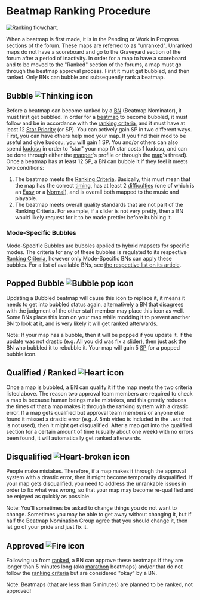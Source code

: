 # Beatmap Ranking Procedure

![Ranking flowchart.](Ranking_procedure.png "Ranking flowchart.")

When a beatmap is first made, it is in the Pending or Work in Progress sections of the forum. These maps are referred to as "unranked". Unranked maps do not have a scoreboard and go to the Graveyard section of the forum after a period of inactivity. In order for a map to have a scoreboard and to be moved to the "Ranked" section of the forums, a map must go through the beatmap approval process. First it must get bubbled, and then ranked. Only BNs can bubble and subsequently rank a beatmap.

## Bubble ![Thinking icon](/wiki/shared/icon/bubble.gif "Thinking icon")

Before a beatmap can become ranked by a [BN](/wiki/People/Beatmap_Nomination_Group) (Beatmap Nominator), it must first get bubbled. In order for a [beatmap](/wiki/Beatmaps) to become bubbled, it must follow and be in accordance with the [ranking criteria](/wiki/Ranking_Criteria), and it must have at least 12 [Star Priority](/wiki/Glossary/#star-priority) (or SP). You can actively gain SP in two different ways. First, you can have others help mod your map. If you find their mod to be useful and give kudosu, you will gain 1 SP. You and/or others can also spend [kudosu](/wiki/Glossary/#kudosu) in order to "star" your map (A star costs 1 kudosu, and can be done through either the [mapper](/wiki/Glossary/#beatmapper)'s profile or through the [map](/wiki/Beatmaps)'s thread). Once a beatmap has at least 12 SP, a BN can bubble it if they feel it meets two conditions:

1. The beatmap meets the [Ranking Criteria](/wiki/Ranking_Criteria). Basically, this must mean that the map has the correct [timing](/wiki/Beatmap_Editor/Timing), has at least 2 [difficulties](/wiki/Difficulties) (one of which is an [Easy](/wiki/Difficulties/osu!/Easy) or a [Normal](/wiki/Difficulties/osu!/Normal)), and is overall both mapped to the music and playable.
2. The beatmap meets overall quality standards that are not part of the Ranking Criteria. For example, if a slider is not very pretty, then a BN would likely request for it to be made prettier before bubbling it.

### Mode-Specific Bubbles

Mode-Specific Bubbles are bubbles applied to hybrid mapsets for specific modes. The criteria for any of these bubbles is regulated to its respective [Ranking Criteria](/wiki/Ranking_Criteria), however only Mode-Specific BNs can apply these bubbles. For a list of available BNs, see [the respective list on its article](/wiki/People/Beatmap_Nomination_Group).

## Popped Bubble ![Bubble pop icon](/wiki/shared/icon/bubble-pop.gif "Bubble pop icon")

Updating a Bubbled beatmap will cause this icon to replace it, it means it needs to get into bubbled status again, alternatively a BN that disagrees with the judgment of the other staff member may place this icon as well. Some BNs place this icon on your map while modding it to prevent another BN to look at it, and is very likely it will get ranked afterwards.

Note: If your map has a bubble, then it will be popped if you update it. If the update was not drastic (e.g. All you did was fix a [slider](/wiki/Hit_Objects#sliders)), then just ask the BN who bubbled it to rebubble it. Your map will gain 5 [SP](/wiki/Glossary/#star-priority) for a popped bubble icon.

## Qualified / Ranked ![Heart icon](/wiki/shared/icon/heart.gif "Heart icon")

Once a map is bubbled, a BN can qualify it if the map meets the two criteria listed above. The reason two approval team members are required to check a map is because human beings make mistakes, and this greatly reduces the times of that a map makes it through the ranking system with a drastic error. If a map gets qualified but approval team members or anyone else found it missed a drastic error (e.g. A 5mb video is included in the `.osz` that is not used), then it might get disqualified. After a map got into the qualified section for a certain amount of time (usually about one week) with no errors been found, it will automatically get ranked afterwards.

## Disqualified ![Heart-broken icon](/wiki/shared/icon/broken-heart.gif "Heart-broken icon")

People make mistakes. Therefore, if a map makes it through the approval system with a drastic error, then it might become temporarily disqualified. If your map gets disqualified, you need to address the unrankable issues in order to fix what was wrong, so that your map may become re-qualified and be enjoyed as quickly as possible.

Note: You'll sometimes be asked to change things you do not want to change. Sometimes you may be able to get away without changing it, but if half the Beatmap Nomination Group agree that you should change it, then let go of your pride and just fix it.

## Approved ![Fire icon](/wiki/shared/icon/flame.gif "Fire icon")

Following up from [ranked](#qualified---ranked), a BN can approve these beatmaps if they are longer than 5 minutes long (aka [marathon](/wiki/Glossary/#marathon) beatmaps) and/or that do not follow the [ranking criteria](/wiki/Ranking_Criteria) but are considered "okay" by a BN.

Note: Beatmaps (that are less than 5 minutes) are planned to be ranked, not approved!